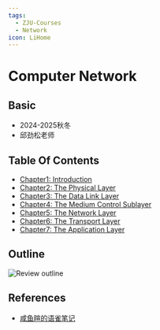 ```yaml
---
tags:
  - ZJU-Courses
  - Network
icon: LiHome
---
```


# Computer Network

## Basic

- 2024-2025秋冬
- 邱劲松老师

## Table Of Contents

- [Chapter1: Introduction](Chapter1/Chapter1.md)
- [Chapter2: The Physical Layer](Chapter2/Chapter2.md)
- [Chapter3: The Data Link Layer](Chapter3/Chapter3.md)
- [Chapter4: The Medium Control Sublayer](Chapter4/Chapter4.md)
- [Chapter5: The Network Layer](Chapter5/Chapter5.md)
- [Chapter6: The Transport Layer](Chapter6/Chapter6.md)
- [Chapter7: The Application Layer](Chapter7/Chapter7.md)

## Outline

![Review outline](Review.canvas)

## References

- [咸鱼暄的语雀笔记](https://www.yuque.com/xianyuxuan/coding/network)
